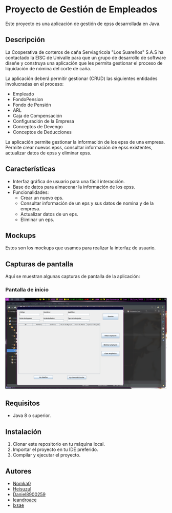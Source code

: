 # Proyecto de Gestión de Empleados

Este proyecto es una aplicación de gestión de epss desarrollada en Java.

## Descripción
La Cooperativa de corteros de caña Serviagricola "Los Suareños" S.A.S ha contactado la EISC de Univalle para que un grupo de desarrollo de software diseñe y construya una aplicación que les permita gestionar el proceso de liquidación de nómina del corte de caña.

La aplicación deberá permitir gestionar (CRUD) las siguientes entidades involucradas en el proceso:

  - Empleado
  - FondoPension
  - Fondo de Pensión
  - ARL
  - Caja de Compensación
  - Configuración de la Empresa
  - Conceptos de Devengo
  - Conceptos de Deducciones

La aplicación permite gestionar la información de los epss de una empresa. Permite crear nuevos epss, consultar información de epss existentes, actualizar datos de epss y eliminar epss.

## Características

- Interfaz gráfica de usuario para una fácil interacción.
- Base de datos para almacenar la información de los epss.
- Funcionalidades:
  - Crear un nuevo eps.
  - Consultar información de un eps y sus datos de nomina y de la empresa.
  - Actualizar datos de un eps.
  - Eliminar un eps.

## Mockups

Estos son los mockups que usamos para realizar la interfaz de usuario.

## Capturas de pantalla

Aquí se muestran algunas capturas de pantalla de la aplicación:

### Pantalla de inicio
![Pantalla de inicio](/images/screenshots/screenshot_interfaz.png)

## Requisitos

- Java 8 o superior.

## Instalación

1. Clonar este repositorio en tu máquina local.
2. Importar el proyecto en tu IDE preferido.
3. Compilar y ejecutar el proyecto.

## Autores

- [Nomka0](https://github.com/Nomka0)
- [Heisuzul](https://github.com/heisuzul)
- [Daniel8900259](https://github.com/Daniel8900259)
- [leandroace](https://github.com/leandroace)
- [lxsae](https://github.com/lxsae)

